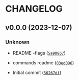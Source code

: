 # CHANGELOG



## v0.0.0 (2023-12-07)

### Unknown

* README -flags ([`5a90867`](https://github.com/lulav-citros/cli/commit/5a90867e6e2924716fa59b8e6d2942198536ff4c))

* commands readme ([`03ed096`](https://github.com/lulav-citros/cli/commit/03ed0960e14377c167ecf1595fcb6ed3a851aa17))

* Initial commit ([`56267df`](https://github.com/lulav-citros/cli/commit/56267df470698565e11f8212c2dae5896a6e6fe5))
